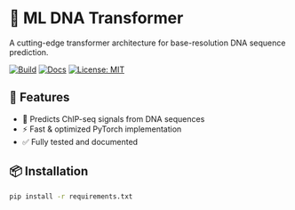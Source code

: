 # 🔬 ML DNA Transformer

A cutting-edge transformer architecture for base-resolution DNA sequence prediction.

[![Build](https://github.com/your-username/ml-dna-transformer/actions/workflows/ci.yml/badge.svg)](https://github.com/your-username/ml-dna-transformer/actions)
[![Docs](https://img.shields.io/badge/docs-online-brightgreen)](https://your-docs-url)
[![License: MIT](https://img.shields.io/badge/License-MIT-yellow.svg)](LICENSE)

## 🚀 Features
- 🧬 Predicts ChIP-seq signals from DNA sequences
- ⚡ Fast & optimized PyTorch implementation
- ✅ Fully tested and documented

## 📦 Installation
```bash
pip install -r requirements.txt

